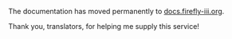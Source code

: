 The documentation has moved permanently to [docs.firefly-iii.org](https://docs.firefly-iii.org/firefly-iii/).

Thank you, translators, for helping me supply this service!

